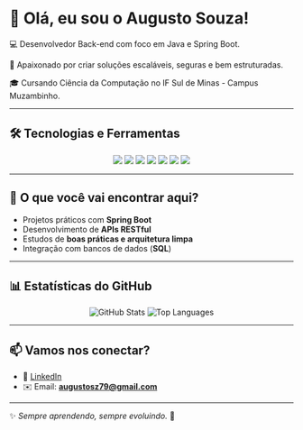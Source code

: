 # 👋 Olá, eu sou o Augusto Souza!  

💻 Desenvolvedor Back-end com foco em Java e Spring Boot.

🚀 Apaixonado por criar soluções escaláveis, seguras e bem estruturadas.

🎓 Cursando Ciência da Computação no IF Sul de Minas - Campus Muzambinho.

---

## 🛠️ Tecnologias e Ferramentas

<div align="center">
  <img src="https://img.shields.io/badge/Java-ED8B00?style=for-the-badge&logo=java&logoColor=white"/>
  <img src="https://img.shields.io/badge/Spring%20Boot-6DB33F?style=for-the-badge&logo=springboot&logoColor=white"/>
  <img src="https://img.shields.io/badge/Maven-C71A36?style=for-the-badge&logo=apachemaven&logoColor=white"/>
  <img src="https://img.shields.io/badge/PostgreSQL-316192?style=for-the-badge&logo=postgresql&logoColor=white"/>
  <img src="https://img.shields.io/badge/MySQL-4479A1?style=for-the-badge&logo=mysql&logoColor=white"/>
  <img src="https://img.shields.io/badge/Docker-2496ED?style=for-the-badge&logo=docker&logoColor=white"/>
  <img src="https://img.shields.io/badge/Git-F05032?style=for-the-badge&logo=git&logoColor=white"/>
</div>

---

## 📂 O que você vai encontrar aqui?
- Projetos práticos com **Spring Boot**  
- Desenvolvimento de **APIs RESTful**  
- Estudos de **boas práticas e arquitetura limpa**  
- Integração com bancos de dados (**SQL**)  

---

## 📊 Estatísticas do GitHub

<div align="center">
  <img src="https://github-readme-stats.vercel.app/api?username=augusto-souza&show_icons=true&theme=tokyonight" alt="GitHub Stats"/>
  <img src="https://github-readme-stats.vercel.app/api/top-langs/?username=augusto-souza&layout=compact&theme=tokyonight" alt="Top Languages"/>
</div>

---

## 📫 Vamos nos conectar?
- 🔗 [LinkedIn](https://www.linkedin.com/in/augusto-souza-severo-b17809185/)  
- ✉️ Email: **augustosz79@gmail.com**  

---

✨ *Sempre aprendendo, sempre evoluindo.* 🚀
